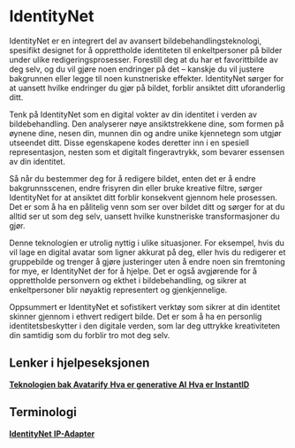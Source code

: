 # IdentityNet

IdentityNet er en integrert del av avansert bildebehandlingsteknologi, spesifikt designet for å opprettholde identiteten til enkeltpersoner på bilder under ulike redigeringsprosesser. Forestill deg at du har et favorittbilde av deg selv, og du vil gjøre noen endringer på det – kanskje du vil justere bakgrunnen eller legge til noen kunstneriske effekter. IdentityNet sørger for at uansett hvilke endringer du gjør på bildet, forblir ansiktet ditt uforanderlig ditt.

Tenk på IdentityNet som en digital vokter av din identitet i verden av bildebehandling. Den analyserer nøye ansiktstrekkene dine, som formen på øynene dine, nesen din, munnen din og andre unike kjennetegn som utgjør utseendet ditt. Disse egenskapene kodes deretter inn i en spesiell representasjon, nesten som et digitalt fingeravtrykk, som bevarer essensen av din identitet.

Så når du bestemmer deg for å redigere bildet, enten det er å endre bakgrunnsscenen, endre frisyren din eller bruke kreative filtre, sørger IdentityNet for at ansiktet ditt forblir konsekvent gjennom hele prosessen. Det er som å ha en pålitelig venn som ser over bildet ditt og sørger for at du alltid ser ut som deg selv, uansett hvilke kunstneriske transformasjoner du gjør.

Denne teknologien er utrolig nyttig i ulike situasjoner. For eksempel, hvis du vil lage en digital avatar som ligner akkurat på deg, eller hvis du redigerer et gruppebilde og trenger å gjøre justeringer uten å endre noen sin fremtoning for mye, er IdentityNet der for å hjelpe. Det er også avgjørende for å opprettholde personvern og ekthet i bildebehandling, og sikrer at enkeltpersoner blir nøyaktig representert og gjenkjennelige.

Oppsummert er IdentityNet et sofistikert verktøy som sikrer at din identitet skinner gjennom i ethvert redigert bilde. Det er som å ha en personlig identitetsbeskytter i den digitale verden, som lar deg uttrykke kreativiteten din samtidig som du forblir tro mot deg selv.

## Lenker i hjelpeseksjonen

<div class="mt-3">
    <a href="docs.php?doc=avatarify-intro" class="chip chip-s bg-gray-light">
        <i class="fa fa-info color-white bg-green-dark"></i>
        <strong class="color-black font-400">Teknologien bak Avatarify</strong>
    </a>
    <a href="docs.php?doc=generative-ai-intro" class="chip chip-s bg-gray-light">
        <i class="fa fa-info color-white bg-green-dark"></i>
        <strong class="color-black font-400">Hva er generative AI</strong>
    </a>
    <a href="docs.php?doc=instantid-intro" class="chip chip-s bg-gray-light">
        <i class="fa fa-info color-white bg-green-dark"></i>
        <strong class="color-black font-400">Hva er InstantID</strong>
    </a>
</div>

## Terminologi

<div class="mt-3">
    <a href="docs.php?doc=what-is-identitynet" class="chip chip-s bg-gray-light">
        <i class="fa fa-question color-white bg-dark-light"></i>
        <strong class="color-black font-400">IdentityNet</strong>
    </a>
    <a href="docs.php?doc=what-is-ip-adapter" class="chip chip-s bg-gray-light">
        <i class="fa fa-question color-white bg-dark-light"></i>
        <strong class="color-black font-400">IP-Adapter</strong>
    </a>
</div>
